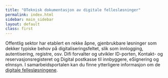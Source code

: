 ```yaml
---
title: "OTeknisk dokumentasjon av digitale fellesløsninger"
permalink: index.html
sidebar: main_sidebar
layout: default
class: first
---
```


Offentlig sektor har etablert en rekke åpne, gjenbrukbare løsninger som dekker typiske behov på digitaliseringsfeltet, slik som innlogging, autentisering, registre, osv. Difi forvalter og utvikler ID-porten, Kontakt- og reservasjonsregisteret og Digital postkasse til innbyggere, eSignering og eInnsyn. I samarbeidsportalen kan du finne ytterligere informasjon om de [digitale fellesløsningene](https://samarbeid.difi.no/felleslosninger).
